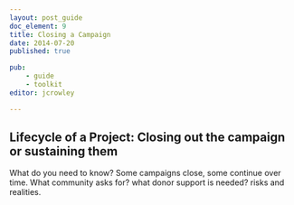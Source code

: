 ```yaml
---
layout: post_guide
doc_element: 9
title: Closing a Campaign
date: 2014-07-20
published: true

pub: 
	- guide
	- toolkit
editor: jcrowley

---
```


## Lifecycle of a Project: Closing out the campaign or sustaining them
What do you need to know?
Some campaigns close, some continue over time. 
What community asks for? what donor support is needed? risks and realities.

